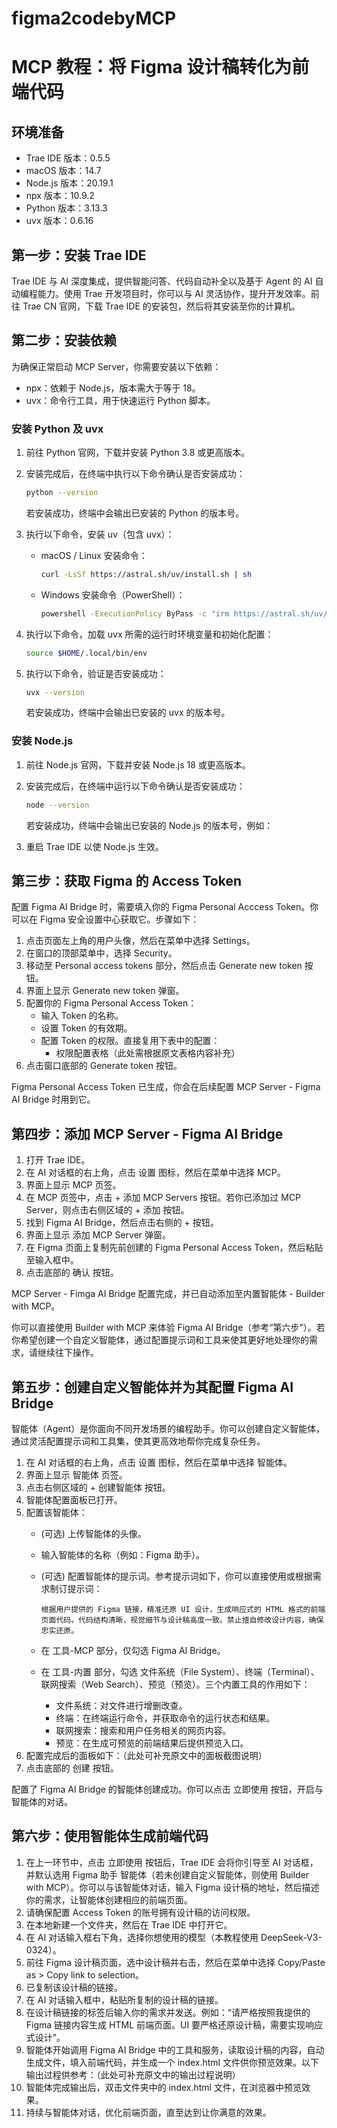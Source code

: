 # figma2codebyMCP
# MCP 教程：将 Figma 设计稿转化为前端代码

## 环境准备

- Trae IDE 版本：0.5.5
- macOS 版本：14.7
- Node.js 版本：20.19.1
- npx 版本：10.9.2
- Python 版本：3.13.3
- uvx 版本：0.6.16

## 第一步：安装 Trae IDE

Trae IDE 与 AI 深度集成，提供智能问答、代码自动补全以及基于 Agent 的 AI 自动编程能力。使用 Trae 开发项目时，你可以与 AI 灵活协作，提升开发效率。前往 Trae CN 官网，下载 Trae IDE 的安装包，然后将其安装至你的计算机。

## 第二步：安装依赖

为确保正常启动 MCP Server，你需要安装以下依赖：

- npx：依赖于 Node.js，版本需大于等于 18。
- uvx：命令行工具，用于快速运行 Python 脚本。

### 安装 Python 及 uvx

1. 前往 Python 官网，下载并安装 Python 3.8 或更高版本。
2. 安装完成后，在终端中执行以下命令确认是否安装成功：

   ```bash
   python --version
   ```

   若安装成功，终端中会输出已安装的 Python 的版本号。

3. 执行以下命令，安装 uv（包含 uvx）：

   - macOS / Linux 安装命令：

     ```bash
     curl -LsSf https://astral.sh/uv/install.sh | sh
     ```

   - Windows 安装命令（PowerShell）：

     ```bash
     powershell -ExecutionPolicy ByPass -c "irm https://astral.sh/uv/install.ps1 | iex"
     ```

4. 执行以下命令，加载 uvx 所需的运行时环境变量和初始化配置：

   ```bash
   source $HOME/.local/bin/env
   ```

5. 执行以下命令，验证是否安装成功：

   ```bash
   uvx --version
   ```

   若安装成功，终端中会输出已安装的 uvx 的版本号。

### 安装 Node.js

1. 前往 Node.js 官网，下载并安装 Node.js 18 或更高版本。
2. 安装完成后，在终端中运行以下命令确认是否安装成功：

   ```bash
   node --version
   ```

   若安装成功，终端中会输出已安装的 Node.js 的版本号，例如：

3. 重启 Trae IDE 以使 Node.js 生效。

## 第三步：获取 Figma 的 Access Token

配置 Figma AI Bridge 时，需要填入你的 Figma Personal Acccess Token。你可以在 Figma 安全设置中心获取它。步骤如下：

1. 点击页面左上角的用户头像，然后在菜单中选择 Settings。
2. 在窗口的顶部菜单中，选择 Security。
3. 移动至 Personal access tokens 部分，然后点击 Generate new token 按钮。
4. 界面上显示 Generate new token 弹窗。
5. 配置你的 Figma Personal Access Token：
   - 输入 Token 的名称。
   - 设置 Token 的有效期。
   - 配置 Token 的权限。直接复用下表中的配置：
     - 权限配置表格（此处需根据原文表格内容补充）
6. 点击窗口底部的 Generate token 按钮。

Figma Personal Access Token 已生成，你会在后续配置 MCP Server - Figma AI Bridge 时用到它。

## 第四步：添加 MCP Server - Figma AI Bridge

1. 打开 Trae IDE。
2. 在 AI 对话框的右上角，点击 设置 图标，然后在菜单中选择 MCP。
3. 界面上显示 MCP 页签。
4. 在 MCP 页签中，点击 \+ 添加 MCP Servers 按钮。若你已添加过 MCP Server，则点击右侧区域的 \+ 添加 按钮。
5. 找到 Figma AI Bridge，然后点击右侧的 + 按钮。
6. 界面上显示 添加 MCP Server 弹窗。
7. 在 Figma 页面上复制先前创建的 Figma Personal Access Token，然后粘贴至输入框中。
8. 点击底部的 确认 按钮。

MCP Server - Fimga AI Bridge 配置完成，并已自动添加至内置智能体 - Builder with MCP。

你可以直接使用 Builder with MCP 来体验 Figma AI Bridge（参考“第六步”）。若你希望创建一个自定义智能体，通过配置提示词和工具来使其更好地处理你的需求，请继续往下操作。

## 第五步：创建自定义智能体并为其配置 Figma AI Bridge

智能体（Agent）是你面向不同开发场景的编程助手。你可以创建自定义智能体，通过灵活配置提示词和工具集，使其更高效地帮你完成复杂任务。

1. 在 AI 对话框的右上角，点击 设置 图标，然后在菜单中选择 智能体。
2. 界面上显示 智能体 页签。
3. 点击右侧区域的 \+ 创建智能体 按钮。
4. 智能体配置面板已打开。
5. 配置该智能体：
   - (可选) 上传智能体的头像。
   - 输入智能体的名称（例如：Figma 助手）。
   - (可选) 配置智能体的提示词。参考提示词如下，你可以直接使用或根据需求制订提示词：

     ```plaintext
     根据用户提供的 Figma 链接，精准还原 UI 设计，生成响应式的 HTML 格式的前端页面代码。代码结构清晰，视觉细节与设计稿高度一致。禁止擅自修改设计内容，确保忠实还原。
     ```

   - 在 工具-MCP 部分，仅勾选 Figma AI Bridge。
   - 在 工具-内置 部分，勾选 文件系统（File System）、终端（Terminal）、联网搜索（Web Search）、预览（预览）。三个内置工具的作用如下：
     - 文件系统：对文件进行增删改查。
     - 终端：在终端运行命令，并获取命令的运行状态和结果。
     - 联网搜索：搜索和用户任务相关的网页内容。
     - 预览：在生成可预览的前端结果后提供预览入口。
6. 配置完成后的面板如下：（此处可补充原文中的面板截图说明）
7. 点击底部的 创建 按钮。

配置了 Figma AI Bridge 的智能体创建成功。你可以点击 立即使用 按钮，开启与智能体的对话。

## 第六步：使用智能体生成前端代码

1. 在上一环节中，点击 立即使用 按钮后，Trae IDE 会将你引导至 AI 对话框，并默认选用 Figma 助手 智能体（若未创建自定义智能体，则使用 Builder with MCP）。你可以与该智能体对话，输入 Figma 设计稿的地址，然后描述你的需求，让智能体创建相应的前端页面。
2. 请确保配置 Access Token 的账号拥有设计稿的访问权限。
3. 在本地新建一个文件夹，然后在 Trae IDE 中打开它。
4. 在 AI 对话输入框右下角，选择你想使用的模型（本教程使用 DeepSeek-V3- 0324）。
5. 前往 Figma 设计稿页面，选中设计稿并右击，然后在菜单中选择 Copy/Paste as > Copy link to selection。
6. 已复制该设计稿的链接。
7. 在 AI 对话输入框中，粘贴所复制的设计稿的链接。
8. 在设计稿链接的标签后输入你的需求并发送。例如：“请严格按照我提供的 Figma 链接内容生成 HTML 前端页面。UI 要严格还原设计稿，需要实现响应式设计”。
9. 智能体开始调用 Figma AI Bridge 中的工具和服务，读取设计稿的内容，自动生成文件，填入前端代码，并生成一个 index.html 文件供你预览效果。以下输出过程供参考：（此处可补充原文中的输出过程说明）
10. 智能体完成输出后，双击文件夹中的 index.html 文件，在浏览器中预览效果。
11. 持续与智能体对话，优化前端页面，直至达到让你满意的效果。
